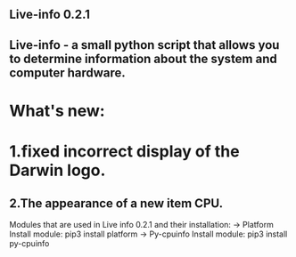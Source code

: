 **Live-info 0.2.1**
-------------------------------------------------------------
Live-info - a small python script that allows you to determine 
information about the system and computer hardware.
--------------------------------------------------------------
What's new:
=
1.fixed incorrect display of the Darwin logo.
=
2.The appearance of a new item CPU.
---------------------------------------------------------------
Modules that are used in Live info 0.2.1 and their installation:
-> Platform
Install module:
pip3 install platform
-> Py-cpuinfo
Install module:
pip3 install py-cpuinfo
